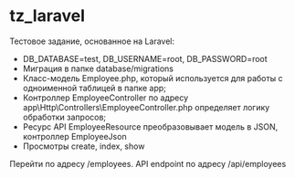 # tz_laravel
Тестовое задание, основанное на Laravel:
- DB_DATABASE=test, DB_USERNAME=root, DB_PASSWORD=root
- Миграция в папке database/migrations
- Класс-модель Employee.php, который используется для работы с одноименной таблицей в папке app;
- Контроллер EmployeeController по адресу app\Http\Controllers\EmployeeController.php определяет логику обработки запросов;
- Ресурс API EmployeeResource преобразовывает модель в JSON, контроллер EmployeeJson
- Просмотры create, index, show

Перейти по адресу /employees. 
API endpoint по адресу /api/employees
